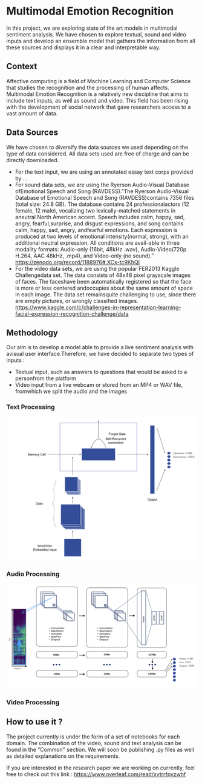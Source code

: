 # Multimodal Emotion Recognition

In this project, we are exploring state of the art models in multimodal sentiment analysis. We have chosen to explore textual, sound and video inputs and develop an ensemble model that gathers the information from all these sources and displays it in a clear and interpretable way. 

## Context

Affective computing is a field of Machine Learning and Computer Science that studies the recognition and the processing of human affects. 
Multimodal Emotion Recognition is a relatively new discipline that aims to include text inputs, as well as sound and video. This field has been rising with the development of social network that gave researchers access to a vast amount of data.


## Data Sources
We have chosen to diversify the data sources we used depending on the type of data considered. All data sets used are free of charge and can be directly downloaded.
- For the text input, we are using an annotated essay text corps provided by ...
- For sound data sets, we are using the Ryerson Audio-Visual Database ofEmotional Speech and Song (RAVDESS).”The Ryerson Audio-Visual Database of Emotional Speech and Song (RAVDESS)contains 7356 files (total size: 24.8 GB). The database contains 24 professionalactors (12 female, 12 male), vocalizing two lexically-matched statements in aneutral North American accent. Speech includes calm, happy, sad, angry, fearful,surprise, and disgust expressions, and song contains calm, happy, sad, angry, andfearful emotions. Each expression is produced at two levels of emotional intensity(normal, strong), with an additional neutral expression. All conditions are avail-able in three modality formats: Audio-only (16bit, 48kHz .wav), Audio-Video(720p H.264, AAC 48kHz, .mp4), and Video-only (no sound).” https://zenodo.org/record/1188976#.XCx-tc9KhQI
- For the video data sets, we are using the popular FER2013 Kaggle Challengedata set. The data consists of 48x48 pixel grayscale images of faces. The faceshave been automatically registered so that the face is more or less centered andoccupies about the same amount of space in each image. The data set remainsquite challenging to use, since there are empty pictures, or wrongly classified images. https://www.kaggle.com/c/challenges-in-representation-learning-facial-expression-recognition-challenge/data

## Methodology
Our aim is to develop a model able to provide a live sentiment analysis with avisual user interface.Therefore, we have decided to separate two types of inputs :
- Textual input, such as answers to questions that would be asked to a personfrom the platform
- Video input from a live webcam or stored from an MP4 or WAV file, fromwhich we split the audio and the images

### Text Processing 

![image](/Presentation/Images/text_pipeline.png)

### Audio Processing

![image](/Presentation/Images/sound_pipeline.png)

### Video Processing


## How to use it ?
The project currently is under the form of a set of notebooks for each domain. The combination of the video, sound and text analysis can be found in the "Common" section. We will soon be publishing .py files as well as detailed explanations on the requirements. 

If you are interested in the research paper we are working on currently, feel free to check out this link :
https://www.overleaf.com/read/xvtrrfpvzwhf
